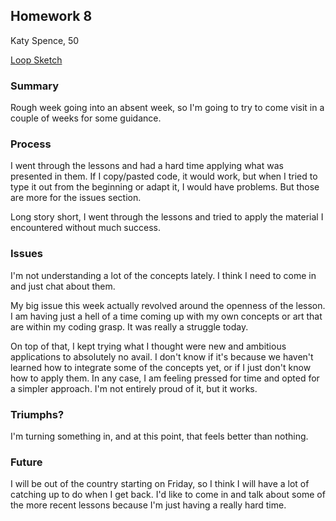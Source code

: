## Homework 8
Katy Spence, 50

[Loop Sketch](https://katyspence.github.io/120-work/hw-8/)

### Summary
Rough week going into an absent week, so I'm going to try to come visit in a couple of weeks for some guidance.

### Process
I went through the lessons and had a hard time applying what was presented in them. If I copy/pasted code, it would work, but when I tried to type it out from the beginning or adapt it, I would have problems. But those are more for the issues section.

Long story short, I went through the lessons and tried to apply the material I encountered without much success.

### Issues
I'm not understanding a lot of the concepts lately. I think I need to come in and just chat about them.

My big issue this week actually revolved around the openness of the lesson. I am having just a hell of a time coming up with my own concepts or art that are within my coding grasp. It was really a struggle today.

On top of that, I kept trying what I thought were new and ambitious applications to absolutely no avail. I don't know if it's because we haven't learned how to integrate some of the concepts yet, or if I just don't know how to apply them. In any case, I am feeling pressed for time and opted for a simpler approach. I'm not entirely proud of it, but it works.

### Triumphs?
I'm turning something in, and at this point, that feels better than nothing.

### Future
I will be out of the country starting on Friday, so I think I will have a lot of catching up to do when I get back. I'd like to come in and talk about some of the more recent lessons because I'm just having a really hard time.
